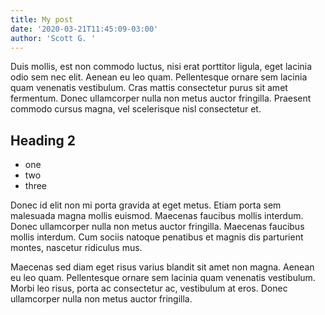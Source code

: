 ```yaml
---
title: My post
date: '2020-03-21T11:45:09-03:00'
author: 'Scott G. '
---
```

Duis mollis, est non commodo luctus, nisi erat porttitor ligula, eget lacinia odio sem nec elit. Aenean eu leo quam. Pellentesque ornare sem lacinia quam venenatis vestibulum. Cras mattis consectetur purus sit amet fermentum. Donec ullamcorper nulla non metus auctor fringilla. Praesent commodo cursus magna, vel scelerisque nisl consectetur et.

## Heading 2

* one
* two 
* three

Donec id elit non mi porta gravida at eget metus. Etiam porta sem malesuada magna mollis euismod. Maecenas faucibus mollis interdum. Donec ullamcorper nulla non metus auctor fringilla. Maecenas faucibus mollis interdum. Cum sociis natoque penatibus et magnis dis parturient montes, nascetur ridiculus mus.

Maecenas sed diam eget risus varius blandit sit amet non magna. Aenean eu leo quam. Pellentesque ornare sem lacinia quam venenatis vestibulum. Morbi leo risus, porta ac consectetur ac, vestibulum at eros. Donec ullamcorper nulla non metus auctor fringilla.